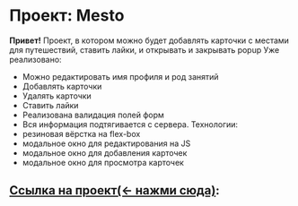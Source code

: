 # Проект: Mesto

**Привет!**
Проект, в котором можно будет добавлять карточки с местами для путешествий, ставить лайки, и открывать и закрывать popup
Уже реализовано:
 - Можно редактировать имя профиля и род занятий
 - Добавлять карточки
 - Удалять карточки
 - Ставить лайки
 - Реализована валидация полей форм
 - Вся информация подтягивается с сервера.
Технологии:
 - резиновая вёрстка на flex-box
 - модальное окно для редактирования на JS
 - модальное окно для добавления карточек
 - модальное окно для просмотра карточек


## [Ссылка на проект(<- нажми сюда)](https://rodiontazetdinov.github.io/mesto/):

